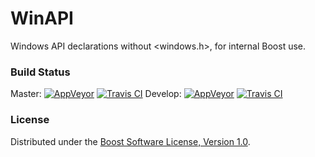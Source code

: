WinAPI
======

Windows API declarations without &lt;windows.h>, for internal Boost use.

### Build Status

Master: [![AppVeyor](https://ci.appveyor.com/api/projects/status/9e0h34pdutseu8tp/branch/master?svg=true)](https://ci.appveyor.com/project/Lastique/winapi/branch/master) [![Travis CI](https://travis-ci.org/boostorg/winapi.svg?branch=master)](https://travis-ci.org/boostorg/winapi)
Develop: [![AppVeyor](https://ci.appveyor.com/api/projects/status/9e0h34pdutseu8tp/branch/develop?svg=true)](https://ci.appveyor.com/project/Lastique/winapi/branch/develop) [![Travis CI](https://travis-ci.org/boostorg/winapi.svg?branch=develop)](https://travis-ci.org/boostorg/winapi)

### License

Distributed under the [Boost Software License, Version 1.0](http://boost.org/LICENSE_1_0.txt).
